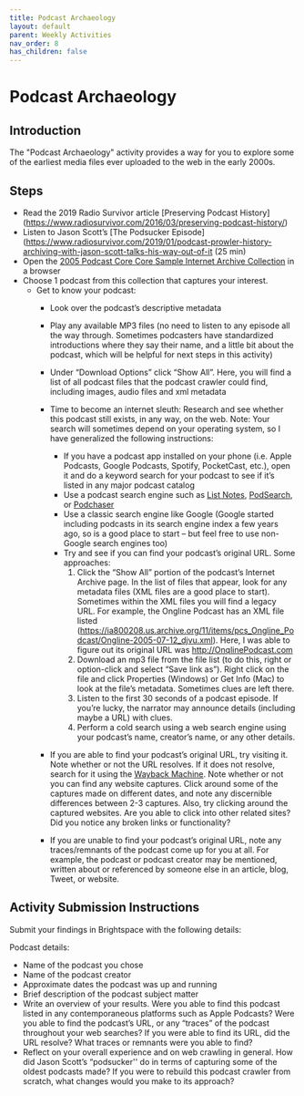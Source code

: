 ```yaml
---
title: Podcast Archaeology
layout: default
parent: Weekly Activities
nav_order: 8
has_children: false
---
```


# Podcast Archaeology

## Introduction
The "Podcast Archaeology" activity provides a way for you to explore some of the earliest media files ever uploaded to the web in the early 2000s.

## Steps

* Read the 2019 Radio Survivor article [Preserving Podcast History] (https://www.radiosurvivor.com/2016/03/preserving-podcast-history/)
* Listen to Jason Scott’s [The Podsucker Episode](https://www.radiosurvivor.com/2019/01/podcast-prowler-history-archiving-with-jason-scott-talks-his-way-out-of-it (25 min)
* Open the [2005 Podcast Core Core Sample Internet Archive Collection](https://archive.org/details/2005_podcastcoresample) in a browser
* Choose 1 podcast from this collection that captures your interest.
  * Get to know your podcast:
    * Look over the podcast’s descriptive metadata
    * Play any available MP3 files (no need to listen to any episode all the way through. Sometimes podcasters have standardized introductions where they say their name, and a little bit about the podcast, which will be helpful for next steps in this activity)
    * Under “Download Options” click “Show All”. Here, you will find a list of all podcast files that the podcast crawler could find, including images, audio files and xml metadata
    * Time to become an internet sleuth: Research and see whether this podcast still exists, in any way, on the web. Note: Your search will sometimes depend on your operating system, so I have generalized the following instructions:
      * If you have a podcast app installed on your phone (i.e. Apple Podcasts, Google Podcasts, Spotify, PocketCast, etc.), open it and do a keyword search for your podcast to see if it’s listed in any major podcast catalog
      * Use a podcast search engine such as [List Notes](https://www.listennotes.com/), [PodSearch](https://podsearch.com/), or [Podchaser](https://www.podchaser.com/) 
      * Use a classic search engine like Google (Google started including podcasts in its search engine index a few years ago, so is a good place to start – but feel free to use non-Google search engines too)
      * Try and see if you can find your podcast’s original URL. Some approaches:
         1. Click the “Show All” portion of the podcast’s Internet Archive page. In the list of files that appear, look for any metadata files (XML files are a good place to start). Sometimes within the XML files you will find a legacy URL. For example, the Ongline Podcast has an XML file listed (https://ia800208.us.archive.org/11/items/pcs_Ongline_Podcast/Ongline-2005-07-12_djvu.xml). Here, I was able to figure out its original URL was http://OnqlinePodcast.com
         2. Download an mp3 file from the file list (to do this, right or option-click and select “Save link as”). Right click on the file and click Properties (Windows) or Get Info (Mac) to look at the file’s metadata. Sometimes clues are left there.
         3. Listen to the first 30 seconds of a podcast episode. If you’re lucky, the narrator may announce details (including maybe a URL) with clues.
         4. Perform a cold search using a web search engine using your podcast’s name, creator’s name, or any other details.

    * If you are able to find your podcast’s original URL, try visiting it. Note whether or not the URL resolves. If it does not resolve, search for it using the [Wayback Machine](https://archive.org/web/). Note whether or not you can find any website captures. Click around some of the captures made on different dates, and note any discernible differences between 2-3 captures. Also, try clicking around the captured websites. Are you able to click into other related sites? Did you notice any broken links or functionality?
    * If you are unable to find your podcast’s original URL, note any traces/remnants of the podcast come up for you at all. For example, the podcast or podcast creator may be mentioned, written about or referenced by someone else in an article, blog, Tweet, or website.

## Activity Submission Instructions

Submit your findings in Brightspace with the following details:

Podcast details:
* Name of the podcast you chose
* Name of the podcast creator
* Approximate dates the podcast was up and running
* Brief description of the podcast subject matter
* Write an overview of your results. Were you able to find this podcast listed in any contemporaneous platforms such as Apple Podcasts? Were you able to find the podcast’s URL, or any “traces” of the podcast throughout your web searches? If you were able to find its URL, did the URL resolve? What traces or remnants were you able to find?
* Reflect on your overall experience and on web crawling in general. How did Jason Scott’s “podsucker'' do in terms of capturing some of the oldest podcasts made? If you were to rebuild this podcast crawler from scratch, what changes would you make to its approach?
